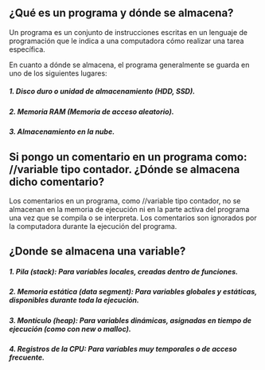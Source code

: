 ## ¿Qué es un programa y dónde se almacena?

Un programa es un conjunto de instrucciones escritas en un lenguaje de programación que le indica a una computadora cómo realizar una tarea específica.

En cuanto a dónde se almacena, el programa generalmente se guarda en uno de los siguientes lugares:

##### 1. Disco duro o unidad de almacenamiento (HDD, SSD).   
##### 2. Memoria RAM (Memoria de acceso aleatorio).
##### 3. Almacenamiento en la nube.

## Si pongo un comentario en un programa como: //variable tipo contador. ¿Dónde se almacena dicho comentario?

Los comentarios en un programa, como //variable tipo contador, no se almacenan en la memoria de ejecución ni en la parte activa del programa una vez que se compila o se interpreta. Los comentarios son ignorados por la computadora durante la ejecución del programa.

## ¿Donde se almacena una variable?

##### 1. Pila (stack): Para variables locales, creadas dentro de funciones.
##### 2. Memoria estática (data segment): Para variables globales y estáticas, disponibles durante toda la ejecución.
##### 3. Montículo (heap): Para variables dinámicas, asignadas en tiempo de ejecución (como con new o malloc).
##### 4. Registros de la CPU: Para variables muy temporales o de acceso frecuente.